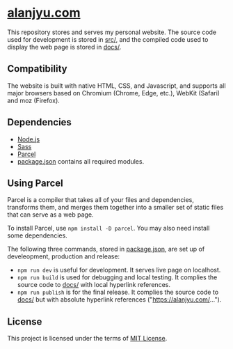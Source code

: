 # [alanjyu.com](https://alanjyu.com)

This repository stores and serves my personal website. The source code used for development is stored in [src/](https://github.com/alanjyu/alanjyu.com/tree/master/src), and the compiled code used to display the web page is stored in [docs/](https://github.com/alanjyu/alanjyu.com/tree/master/docs).

## Compatibility

The website is built with native HTML, CSS, and Javascript, and supports all major browsers based on Chromium (Chrome, Edge, etc.), WebKit (Safari) and moz (Firefox).

## Dependencies

- [Node.js](https://nodejs.org/en/)
- [Sass](https://www.npmjs.com/package/sass)
- [Parcel](https://parceljs.org/docs/)
- [package.json](https://github.com/alanjyu/alanjyu.com/blob/master/package.json) contains all required modules.

## Using Parcel

Parcel is a compiler that takes all of your files and dependencies, transforms them, and merges them together into a smaller set of static files that can serve as a web page.

To install Parcel, use `npm install -D parcel`. You may also need install some dependencies. 


The following three commands, stored in [package.json](https://github.com/alanjyu/alanjyu.com/blob/master/package.json), are set up of develeopment, production and release:

- `npm run dev` is useful for development. It serves live page on localhost.
- `npm run build` is used for debugging and local testing. It complies the source code to [docs/](https://github.com/alanjyu/alanjyu.com/tree/master/docs) with local hyperlink references.
- `npm run publish` is for the final release. It complies the source code to [docs/](https://github.com/alanjyu/alanjyu.com/tree/master/docs) but with absolute hyperlink references ("https://alanjyu.com/...").

## License

This project is licensed under the terms of [MIT License](https://github.com/alanjyu/alanjyu.com/blob/master/LICENSE).
